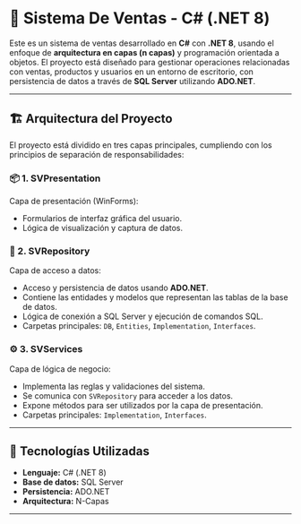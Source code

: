 # 🛒 Sistema De Ventas - C# (.NET 8)

Este es un sistema de ventas desarrollado en **C#** con **.NET 8**, usando el enfoque de **arquitectura en capas (n capas)** y programación orientada a objetos. El proyecto está diseñado para gestionar operaciones relacionadas con ventas, productos y usuarios en un entorno de escritorio, con persistencia de datos a través de **SQL Server** utilizando **ADO.NET**.

---

## 🏗️ Arquitectura del Proyecto

El proyecto está dividido en tres capas principales, cumpliendo con los principios de separación de responsabilidades:

### 📦 1. SVPresentation
Capa de presentación (WinForms):
- Formularios de interfaz gráfica del usuario.
- Lógica de visualización y captura de datos.

### 🧩 2. SVRepository
Capa de acceso a datos:
- Acceso y persistencia de datos usando **ADO.NET**.
- Contiene las entidades y modelos que representan las tablas de la base de datos.
- Lógica de conexión a SQL Server y ejecución de comandos SQL.
- Carpetas principales: `DB`, `Entities`, `Implementation`, `Interfaces`.

### ⚙️ 3. SVServices
Capa de lógica de negocio:
- Implementa las reglas y validaciones del sistema.
- Se comunica con `SVRepository` para acceder a los datos.
- Expone métodos para ser utilizados por la capa de presentación.
- Carpetas principales: `Implementation`, `Interfaces`.

---

## 💾 Tecnologías Utilizadas

- **Lenguaje:** C# (.NET 8)
- **Base de datos:** SQL Server
- **Persistencia:** ADO.NET
- **Arquitectura:** N-Capas
---

